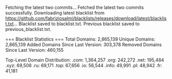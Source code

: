 Fetching the latest two commits...
Fetched the latest two commits successfully.
Downloading latest blacklist from https://github.com/fabriziosalmi/blacklists/releases/download/latest/blacklist.txt...
Blacklist saved to blacklist.txt.
Previous blacklist saved to previous_blacklist.txt.

=== Blacklist Statistics ===
Total Domains: 2,865,139
Unique Domains: 2,865,139
Added Domains Since Last Version: 303,378
Removed Domains Since Last Version: 460,155

Top-Level Domain Distribution:
  .com: 1,364,257
  .org: 242,272
  .net: 195,484
  .xyz: 69,508
  .ru: 69,171
  .top: 67,656
  .io: 56,544
  .info: 49,991
  .pl: 48,942
  .fr: 41,181
